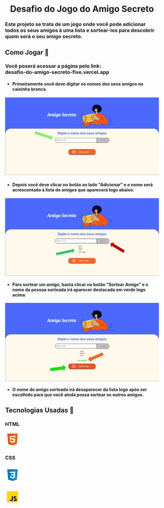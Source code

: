 <h1 align="center">Desafio do Jogo do Amigo Secreto</h1>
<h3>Este projeto se trata de um jogo onde você pode adicionar todos os seus amigos à uma lista e sortear-los para descobrir quem será o seu amigo secreto. </h3>

<h2>Como Jogar 👾</h2>
<h3><b>Você poserá acessar a página pelo link:</b><br> desafio-do-amigo-secreto-five.vercel.app</h3>

* <h4> Primeiramente você deve digitar os nomes dos seus amigos na caixinha branca.
 <img src="./assets/PaginaInicialSeta.png"><br></h4>


* #### Depois você deve clicar no botão ao lado "Adicionar" e o nome será acrescentado à lista de amigos que aparecerá logo abaixo.<br>

<img align="center" src="./assets/ListaAmigosSetas.PNG"> <br>

* #### Para sortear um amigo, basta clicar no botão "Sortear Amigo" e o nome da pessoa sorteada irá aparecer destacada em verde logo acima. <br>

<img align="center" src="assets/AmigoSorteadoSeta.PNG">

* #### O nome do amigo sorteado irá desaparecer da lista logo após ser escolhido para que você ainda possa sortear os outros amigos.

<h2>Tecnologias Usadas 🔨</h2>

### HTML
![HTML](https://github.com/Henriquelz26/Desafio-do-Amigo-Secreto/blob/main/assets/icons8-html-48.png)

### CSS
### <img align="center" src="./assets/icons8-css-48.png">
### <img align="center" src="./assets/icons8-javascript-48.png">
